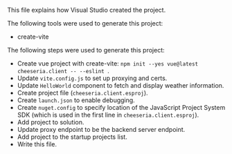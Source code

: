 This file explains how Visual Studio created the project.

The following tools were used to generate this project:
- create-vite

The following steps were used to generate this project:
- Create vue project with create-vite: `npm init --yes vue@latest cheeseria.client -- --eslint `.
- Update `vite.config.js` to set up proxying and certs.
- Update `HelloWorld` component to fetch and display weather information.
- Create project file (`cheeseria.client.esproj`).
- Create `launch.json` to enable debugging.
- Create `nuget.config` to specify location of the JavaScript Project System SDK (which is used in the first line in `cheeseria.client.esproj`).
- Add project to solution.
- Update proxy endpoint to be the backend server endpoint.
- Add project to the startup projects list.
- Write this file.
